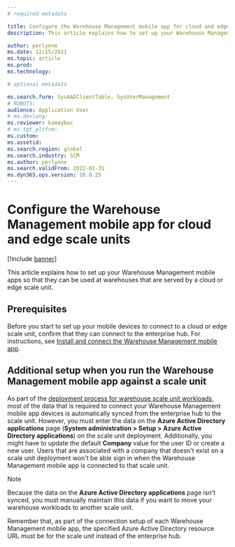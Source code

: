 ```yaml
---
# required metadata

title: Configure the Warehouse Management mobile app for cloud and edge scale units
description: This article explains how to set up your Warehouse Management mobile apps for warehouses that are served by a cloud or edge scale unit.

author: perlynne
ms.date: 12/15/2021
ms.topic: article
ms.prod: 
ms.technology: 

# optional metadata

ms.search.form: SysAADClientTable, SysUserManagement
# ROBOTS: 
audience: Application User
# ms.devlang: 
ms.reviewer: kamaybac
# ms.tgt_pltfrm: 
ms.custom: 
ms.assetid:
ms.search.region: global
ms.search.industry: SCM
ms.author: perlynne
ms.search.validFrom: 2022-01-31
ms.dyn365.ops.version: 10.0.25
---
```


# Configure the Warehouse Management mobile app for cloud and edge scale units

[!include [banner](../includes/banner.md)]

This article explains how to set up your Warehouse Management mobile apps so that they can be used at warehouses that are served by a cloud or edge scale unit.

## Prerequisites

Before you start to set up your mobile devices to connect to a cloud or edge scale unit, confirm that they can connect to the enterprise hub. For instructions, see [Install and connect the Warehouse Management mobile app](../warehousing/install-configure-warehouse-management-app.md).

## Additional setup when you run the Warehouse Management mobile app against a scale unit

As part of the [deployment process for warehouse scale unit workloads](cloud-edge-landing-page.md#scale-unit-manager-portal), most of the data that is required to connect your Warehouse Management mobile app devices is automatically synced from the enterprise hub to the scale unit. However, you must enter the data on the **Azure Active Directory applications** page (**System administration \> Setup \> Azure Active Directory applications**) on the scale unit deployment. Additionally, you might have to update the default **Company** value for the user ID or create a new user. Users that are associated with a company that doesn't exist on a scale unit deployment won't be able sign in when the Warehouse Management mobile app is connected to that scale unit.

> [!NOTE]
> Because the data on the **Azure Active Directory applications** page isn't synced, you must manually maintain this data if you want to move your warehouse workloads to another scale unit.

Remember that, as part of the connection setup of each Warehouse Management mobile app, the specified Azure Active Directory resource URL must be for the scale unit instead of the enterprise hub.
